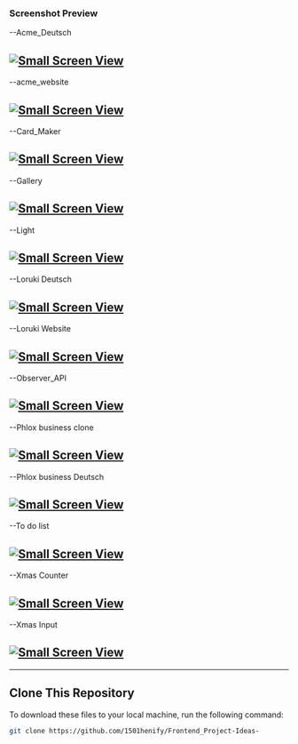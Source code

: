 ### Screenshot Preview

--Acme_Deutsch
## [![Small Screen View](https://github.com/1501henify/CSS_Intro/blob/46ec42b74c44e0c14b8c61f2efe7198adb8d3088/IMAGE/acme_Deutsch.jpg)](https://github.com/1501henify/CSS_Intro)

--acme_website
## [![Small Screen View]()](https://github.com/1501henify/Frontend_Project-Ideas-)

--Card_Maker
## [![Small Screen View](https://github.com/1501henify/Frontend_Project-Ideas-/blob/main/Card%20maker/card_maker.jpg)](https://github.com/1501henify/Frontend_Project-Ideas-)

--Gallery
## [![Small Screen View](https://github.com/1501henify/Frontend_Project-Ideas-/blob/main/Gallery/Gallery.jpg)](https://github.com/1501henify/Frontend_Project-Ideas-)

--Light
## [![Small Screen View](https://github.com/1501henify/Snow-animation/blob/60df05f496aa76c6fa038495b1e0bea86e670203/festive_lights.jpg)](https://github.com/1501henify/Snow-animation)

--Loruki Deutsch
## [![Small Screen View](https://github.com/1501henify/Loruki-in-Deutsch/blob/62a9b4ce6f71b1cf588d3f77e87c3743097541b5/IMAGE/loruki_deutsch.jpg)](https://github.com/1501henify/Loruki-in-Deutsch)

--Loruki Website
## [![Small Screen View](https://github.com/1501henify/Learning-With-Traversy-Media/blob/e9b72545a7ab07a6e1c53c2aecea9dd565488634/IMAGE/loruki_english.jpg)](https://github.com/1501henify/Learning-With-Traversy-Media)

--Observer_API
## [![Small Screen View](https://github.com/1501henify/henify-Observer-API/blob/038091f600d415609c6aa5a9b59154a57e4219d6/IMAGE/conter_observer.jpg)](https://github.com/1501henify/henify-Observer-API)

--Phlox business clone
## [![Small Screen View](https://github.com/1501henify/frontend-project-idea/blob/408a9131a4467479fa0d7e3050f5e8c578ffb841/assets/IMAGE/phlox_Business.jpg)](https://github.com/1501henify/frontend-project-idea)

--Phlox business Deutsch
## [![Small Screen View](https://github.com/1501henify/Frontend_Project-Ideas-/blob/main/Phlox_Business%20Deutsch/Assets/IMAGE/phlox_business_Duetsch.jpg)](https://github.com/1501henify/Frontend_Project-Ideas-)

--To do list
## [![Small Screen View](https://github.com/1501henify/Frontend_Project-Ideas-/blob/main/TO_DO%20List/todo_List.jpg)](https://github.com/1501henify/Frontend_Project-Ideas-)

--Xmas Counter
## [![Small Screen View](https://github.com/1501henify/Xmas-Counter/blob/main/screenshot.png)](https://github.com/1501henify/Xmas-Counter)

--Xmas Input
## [![Small Screen View](https://github.com/1501henify/Xmas-quiz/blob/601ba33b0ce8dd27ddfe2792c407045a9a680758/festive_question.jpg)](https://github.com/1501henify/Xmas-quiz)

---

## Clone This Repository
To download these files to your local machine, run the following command:


```bash
git clone https://github.com/1501henify/Frontend_Project-Ideas-